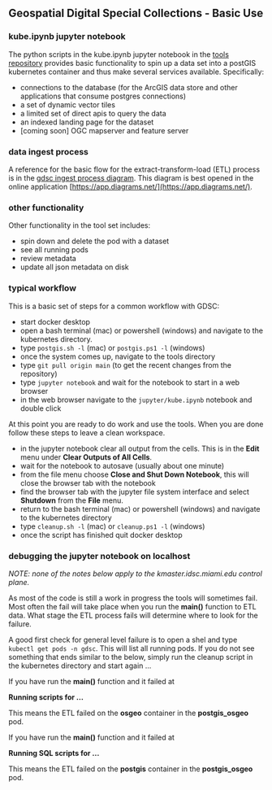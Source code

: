 ## Geospatial Digital Special Collections - Basic Use

### kube.ipynb jupyter notebook

The python scripts in the kube.ipynb jupyter notebook in the [tools repository](https://github.com/Geospatial-Digital-Special-Collections/tools) provides basic functionality to spin up a data set into a postGIS kubernetes container and thus make several services available. Specifically: 

- connections to the database (for the ArcGIS data store and other applications that consume postgres connections)  
- a set of dynamic vector tiles  
- a limited set of direct apis to query the data  
- an indexed landing page for the dataset  
- [coming soon] OGC mapserver and feature server

### data ingest process

A reference for the basic flow for the extract-transform-load (ETL) process is in the [gdsc ingest process diagram](../diagrams/gdsc_ingest_process.drawio). This diagram is best opened in the online application [https://app.diagrams.net/](https://app.diagrams.net/).  

### other functionality

Other functionality in the tool set includes:

- spin down and delete the pod with a dataset
- see all running pods
- review metadata
- update all json metadata on disk

### typical workflow  

This is a basic set of steps for a common workflow with GDSC:  

- start docker desktop  
- open a bash terminal (mac) or powershell (windows) and navigate to the kubernetes directory.  
- type ```postgis.sh -l``` (mac) or ```postgis.ps1 -l``` (windows)   
- once the system comes up, navigate to the tools directory  
- type ```git pull origin main``` (to get the recent changes from the repository)
- type ```jupyter notebook``` and wait for the notebook to start in a web browser  
- in the web browser navigate to the ```jupyter/kube.ipynb``` notebook and double click  

At this point you are ready to do work and use the tools. When you are done follow these steps to leave a clean workspace.  

- in the jupyter notebook clear all output from the cells. This is in the __Edit__ menu under __Clear Outputs of All Cells__.
- wait for the notebook to autosave (usually about one minute)  
- from the file menu choose __Close and Shut Down Notebook__, this will close the browser tab with the notebook  
- find the browser tab with the jupyter file system interface and select __Shutdown__ from the __File__ menu. 
- return to the bash terminal (mac) or powershell (windows) and navigate to the kubernetes directory  
- type ```cleanup.sh -l``` (mac) or ```cleanup.ps1 -l``` (windows)  
- once the script has finished quit docker desktop  

### debugging the jupyter notebook on localhost

_NOTE: none of the notes below apply to the kmaster.idsc.miami.edu control plane._

As most of the code is still a work in progress the tools will sometimes fail. Most often the fail will take place when you run the __main()__ function to ETL data. What stage the ETL process fails will determine where to look for the failure.

A good first check for general level failure is to open a shel and type ```kubectl get pods -n gdsc```. This will list all running pods. If you do not see something that ends similar to the below, simply run the cleanup script in the kubernetes directory and start again ...

If you have run the __main()__ function and it failed at

__Running scripts for ...__

This means the ETL failed on the __osgeo__ container in the __postgis_osgeo__ pod.

If you have run the __main()__ function and it failed at

__Running SQL scripts for ...__

This means the ETL failed on the __postgis__ container in the __postgis_osgeo__ pod.
